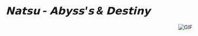 #                                                                     *𝗡𝗮𝘁𝘀𝘂 - 𝗔𝗯𝘆𝘀𝘀'𝘀 & 𝗗𝗲𝘀𝘁𝗶𝗻𝘆*                               

<img align="right" alt="GIF" src="https://cdn.discordapp.com/attachments/784921231660810250/785246047659229184/4eaf4b191d08b09368134f4f8939c277.gif" />
